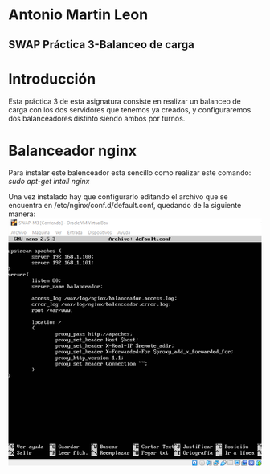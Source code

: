 #         Antonio Martin Leon
##        SWAP Práctica 3-Balanceo de carga

# Introducción
Esta práctica 3 de esta asignatura consiste en realizar un balanceo de carga con los dos servidores que tenemos ya creados, y configuraremos dos balanceadores distinto siendo ambos por turnos.

# Balanceador nginx
Para instalar este balenceador esta sencillo como realizar este comando:
*sudo apt-get intall nginx*

Una vez instalado hay que configurarlo editando el archivo que se encuentra en /etc/nginx/conf.d/default.conf, quedando de la siguiente manera:
&nbsp;
![imagen](https://github.com/antonioml97/SWAP/blob/master/practica3/img/Archivo_config_ngax.png)
